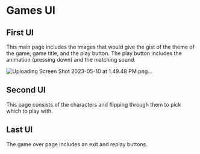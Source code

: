 # Games UI

## First UI 
This main page includes the images that would give the gist of the theme of the game, game title, and the play button. The play button includes the animation (pressing down) and the matching sound.

![Uploading Screen Shot 2023-05-10 at 1.49.48 PM.png…]()

## Second UI
This page consists of the characters and flipping through them to pick which to play with.

## Last UI 
The game over page includes an exit and replay buttons.
